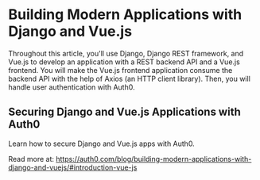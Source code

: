 # Building Modern Applications with Django and Vue.js

Throughout this article, you'll use Django, Django REST framework, and Vue.js to develop an application with a REST backend API and a Vue.js frontend. You will make the Vue.js frontend application consume the backend API with the help of Axios (an HTTP client library). Then, you will handle user authentication with Auth0.

## Securing Django and Vue.js Applications with Auth0

Learn how to secure Django and Vue.js apps with Auth0.

Read more at: https://auth0.com/blog/building-modern-applications-with-django-and-vuejs/#introduction-vue-js

